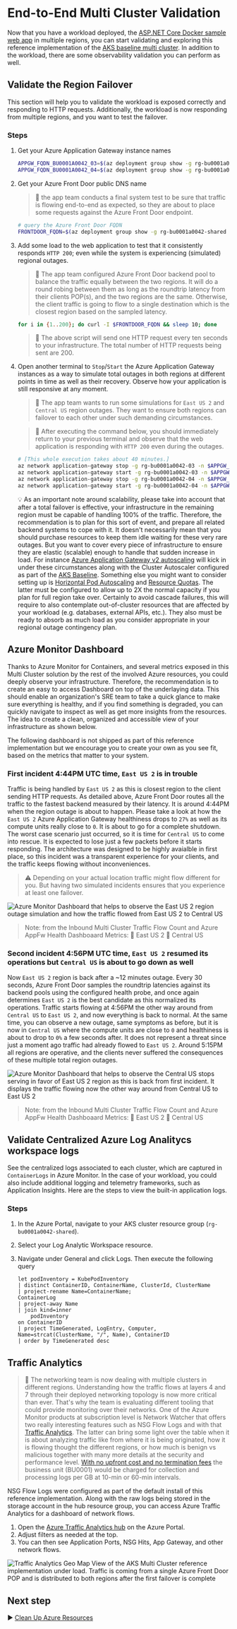 # End-to-End Multi Cluster Validation

Now that you have a workload deployed, the [ASP.NET Core Docker sample web app](./09-workload.md) in multiple regions, you can start validating and exploring this reference implementation of the [AKS baseline multi cluster](/README.md). In addition to the workload, there are some observability validation you can perform as well.

## Validate the Region Failover

This section will help you to validate the workload is exposed correctly and responding to HTTP requests. Additionally, the workload is now responding from multiple regions, and you want to test the failover.

### Steps

1. Get your Azure Application Gateway instance names

   ```bash
   APPGW_FQDN_BU0001A0042_03=$(az deployment group show -g rg-bu0001a0042-03 -n cluster-stamp --query properties.outputs.agwName.value -o tsv)
   APPGW_FQDN_BU0001A0042_04=$(az deployment group show -g rg-bu0001a0042-04 -n cluster-stamp --query properties.outputs.agwName.value -o tsv)
   ```

1. Get your Azure Front Door public DNS name

   > :book: the app team conducts a final system test to be sure that traffic is flowing end-to-end as expected, so they are about to place some requests against the Azure Front Door endpoint.

   ```bash
   # query the Azure Front Door FQDN
   FRONTDOOR_FQDN=$(az deployment group show -g rg-bu0001a0042-shared -n shared-svcs-stamp --query properties.outputs.fqdn.value -o tsv)
   ```

1. Add some load to the web application to test that it consistently responds `HTTP 200`; even while the system is experiencing (simulated) regional outages.

   > :book: The app team configured Azure Front Door backend pool to balance the traffic equally between the two regions. It will do a round robing between them as long as the roundtrip latency from their clients POP(s), and the two regions are the same. Otherwise, the client traffic is going to flow to a single destination which is the closest region based on the sampled latency.

   ```bash
   for i in {1..200}; do curl -I $FRONTDOOR_FQDN && sleep 10; done
   ```

   > :eyes: The above script will send one HTTP request every ten seconds to your infrastructure. The total number of HTTP requests being sent are 200.

1. Open another terminal to `Stop`/`Start` the Azure Application Gateway instances as a way to simulate total outages in both regions at different points in time as well as their recovery. Observe how your application is still responsive at any moment.

   > :book: The app team wants to run some simulations for `East US 2` and `Central US` region outages. They want to ensure both regions can failover to each other under such demanding circumstances.

   > :eyes: After executing the command below, you should immediately return to your previous terminal and observe that the web application is responding with `HTTP 200` even during the outages.

   ```bash
   # [This whole execution takes about 40 minutes.]
   az network application-gateway stop -g rg-bu0001a0042-03 -n $APPGW_FQDN_BU0001A0042_03 && \ # first incident
   az network application-gateway start -g rg-bu0001a0042-03 -n $APPGW_FQDN_BU0001A0042_03 && \
   az network application-gateway stop -g rg-bu0001a0042-04 -n $APPGW_FQDN_BU0001A0042_04 && \ # second incident
   az network application-gateway start -g rg-bu0001a0042-04 -n $APPGW_FQDN_BU0001A0042_04
   ```

   :bulb: As an important note around scalability, please take into account that after a total failover is effective, your infrastructure in the remaining region must be capable of handling 100% of the traffic. Therefore, the recommendation is to plan for this sort of event, and prepare all related backend systems to cope with it. It doesn't necessarily mean that you should purchase resources to keep them idle waiting for these very rare outages. But you want to cover every piece of infrastructure to ensure they are elastic (scalable) enough to handle that sudden increase in load. For instance [Azure Application Gateway v2 autoscaling](https://docs.microsoft.com/azure/application-gateway/application-gateway-autoscaling-zone-redundant) will kick in under these circumstances along with the Cluster Autoscaler configured as part of the [AKS Baseline](https://github.com/mspnp/aks-secure-baseline). Something else you might want to consider setting up is [Horizontal Pod Autoscaling](https://docs.microsoft.com/azure/aks/concepts-scale#horizontal-pod-autoscaler) and [Resource Quotas](https://docs.microsoft.com/en-us/azure/aks/operator-best-practices-scheduler#enforce-resource-quotas). The latter must be configured to allow up to 2X the normal capacity if you plan for full region take over. Certainly to avoid cascade failures, this will require to also contemplate out-of-cluster resources that are affected by your workload (e.g. databases, external APIs, etc.). They also must be ready to absorb as much load as you consider appropriate in your regional outage contingency plan.

## Azure Monitor Dashboard

Thanks to Azure Monitor for Containers, and several metrics exposed in this Multi Cluster solution by the rest of the involved Azure resources, you could deeply observe your infrastructure. Therefore, the recommendation is to create an easy to access Dashboard on top of the underlaying data. This should enable an organization's SRE team to take a quick glance to make sure everything is healthy, and if you find something is degraded, you can quickly navigate to inspect as well as get more insights from the resources. The idea to create a clean, organized and accessible view of your infrastructure as shown below.

The following dashboard is not shipped as part of this reference implementation but we encourage you to create your own as you see fit, based on the metrics that matter to your system.

### First incident 4:44PM UTC time, `East US 2` is in trouble

Traffic is being handled by `East US 2` as this is closest region to the client sending HTTP requests. As detailed above, Azure Front Door routes all the traffic to the fastest backend measured by their latency. It is around 4:44PM when the region outage is about to happen. Please take a look at how the `East US 2` Azure Application Gateway healthiness drops to `27%` as well as its compute units really close to `0`. It is about to go for a complete shutdown. The worst case scenario just occurred, so it is time for `Central US` to come into rescue. It is expected to lose just a few packets before it starts responding.  The architecture was designed to be highly avaialble in first place, so this incident was a transparent experience for your clients, and the traffic keeps flowing without inconveniences.

> :warning: Depending on your actual location traffic might flow different for you. But having two simulated incidents ensures that you experience at least one failover.

![Azure Monitor Dashboard that helps to observe the `East US 2` region outage simulation and how the traffic flowed from `East US 2` to `Central US`](images/azure-monitor-dashboard-1st-failover.png)

> Note: from the Inbound Multi Cluster Traffic Flow Count and Azure AppFw Health Dashboaard Metrics: :large_blue_circle: East US 2 :red_circle: Central US

### Second incident 4:56PM UTC time, `East US 2` resumed its operations but `Central US` is about to go down as well

Now `East US 2` region is back after a ~12 minutes outage. Every 30 seconds, Azure Front Door samples the roundtrip latencies against its backend pools using the configured health probe, and once again determines `East US 2` is the best candidate as this normalized its operations. Traffic starts flowing at 4:56PM the other way around from `Central US` to `East US 2`, and now everything is back to normal. At the same time, you can observe a new outage, same symptoms as before, but it is now in `Central US` where the compute units are close to `0` and healthiness is about to drop to `0%` a few seconds after. It does not represent a threat since just a moment ago traffic had already flowed to `East US 2`. Around 5:15PM all regions are operative, and the clients never suffered the consequences of these multiple total region outages.

![Azure Monitor Dashboard that helps to observe the `Central US` stops serving in favor of `East US 2` region as this is back from first incident. It displays the traffic flowing now the other way around from `Central US` to `East US 2`](images/azure-monitor-dashboard-back-to-normal.png)

> Note: from the Inbound Multi Cluster Traffic Flow Count and Azure AppFw Health Dashboaard Metrics: :large_blue_circle: East US 2 :red_circle: Central US

## Validate Centralized Azure Log Analitycs workspace logs

See the centralized logs associated to each cluster, which are captured in `ContainerLogs` in Azure Monitor. In the case of your workload, you could also include additional logging and telemetry frameworks, such as Application Insights. Here are the steps to view the built-in application logs.

### Steps

1. In the Azure Portal, navigate to your AKS cluster resource group (`rg-bu0001a0042-shared`).
1. Select your Log Analytic Workspace resource.
1. Navigate under General and click Logs. Then execute the following query

   ```
   let podInventory = KubePodInventory
   | distinct ContainerID, ContainerName, ClusterId, ClusterName
   | project-rename Name=ContainerName;
   ContainerLog
   | project-away Name
   | join kind=inner
       podInventory
   on ContainerID
   | project TimeGenerated, LogEntry, Computer, Name=strcat(ClusterName, "/", Name), ContainerID
   | order by TimeGenerated desc
   ```

## Traffic Analytics

> :book: The networking team is now dealing with multiple clusters in different regions. Understanding how the traffic flows at layers 4 and 7 through their deployed networking topology is now more critical than ever. That's why the team is evaluating different tooling that could provide monitoring over their networks.  One of the Azure Monitor products at subscription level is Network Watcher that offers two really interesting features such as NSG Flow Logs and with that [Traffic Analytics](https://docs.microsoft.com/azure/network-watcher/traffic-analytics). The latter can bring some light over the table when it is about analyzing traffic like from where it is being originated, how it is flowing thought the different regions, or how much is benign vs malicious together with many more details at the security and performance level. [With no upfront cost and no termination fees](https://azure.microsoft.com/pricing/details/network-watcher/) the business unit (BU0001) would be charged for collection and processing logs per GB at 10-min or 60-min intervals.

NSG Flow Logs were configured as part of the default install of this reference implementation. Along with the raw logs being stored in the storage account in the hub resource group, you can access Azure Traffic Analytics for a dashboard of network flows.

1. Open the [Azure Traffic Analytics hub](https://portal.azure.com/#blade/Microsoft_Azure_Network/NetworkWatcherMenuBlade/trafficAnalytics) on the Azure Portal.
1. Adjust filters as needed at the top.
1. You can then see Application Ports, NSG Hits, App Gateway, and other network flows.

![Traffic Analytics Geo Map View of the AKS Multi Cluster reference implementation under load. Traffic is coming from a single Azure Front Door POP and is distributed to both regions after the first failover is complete](./images/traffic-analytics-geo-map.gif)

## Next step

:arrow_forward: [Clean Up Azure Resources](./11-cleanup.md)
